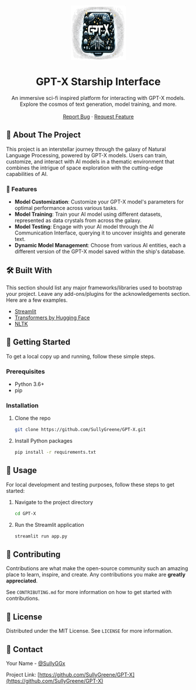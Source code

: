 <p align="center">
  <img src="https://github.com/SullyGreene/GPT-X/blob/main/src/img/gptx.png?raw=true" alt="Logo" width="150" height="150">
</p>

<h1 align="center">GPT-X Starship Interface</h1>

<p align="center">
  An immersive sci-fi inspired platform for interacting with GPT-X models.<br>
  Explore the cosmos of text generation, model training, and more.<br>
  <br>
  <a href="https://github.com/SullyGreene/GPT-X/issues">Report Bug</a>
  ·
  <a href="https://github.com/SullyGreene/GPT-X/issues">Request Feature</a>
</p>

## 🌌 About The Project

This project is an interstellar journey through the galaxy of Natural Language Processing, powered by GPT-X models. Users can train, customize, and interact with AI models in a thematic environment that combines the intrigue of space exploration with the cutting-edge capabilities of AI.

### 🚀 Features

- **Model Customization**: Customize your GPT-X model's parameters for optimal performance across various tasks.
- **Model Training**: Train your AI model using different datasets, represented as data crystals from across the galaxy.
- **Model Testing**: Engage with your AI model through the AI Communication Interface, querying it to uncover insights and generate text.
- **Dynamic Model Management**: Choose from various AI entities, each a different version of the GPT-X model saved within the ship's database.

## 🛠 Built With

This section should list any major frameworks/libraries used to bootstrap your project. Leave any add-ons/plugins for the acknowledgements section. Here are a few examples.

- [Streamlit](https://streamlit.io/)
- [Transformers by Hugging Face](https://huggingface.co/transformers/)
- [NLTK](https://www.nltk.org/)

## 📖 Getting Started

To get a local copy up and running, follow these simple steps.

### Prerequisites

- Python 3.6+
- pip

### Installation

1. Clone the repo
   
   ```sh
   git clone https://github.com/SullyGreene/GPT-X.git
   ```

2. Install Python packages
   
   ```sh
   pip install -r requirements.txt
   ```

## 🚀 Usage

For local development and testing purposes, follow these steps to get started:

1. Navigate to the project directory
   
   ```sh
   cd GPT-X
   ```

2. Run the Streamlit application
   
   ```sh
   streamlit run app.py
   ```

## 🌠 Contributing

Contributions are what make the open-source community such an amazing place to learn, inspire, and create. Any contributions you make are **greatly appreciated**.

See `CONTRIBUTING.md` for more information on how to get started with contributions.

## 📜 License

Distributed under the MIT License. See `LICENSE` for more information.

## 📡 Contact

Your Name - [@SullyGGx](https://twitter.com/SullyGGx)

Project Link: [https://github.com/SullyGreene/GPT-X](https://github.com/SullyGreene/GPT-X)
